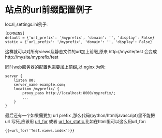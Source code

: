 # 站点的url前缀配置例子

local_settings.ini例子:

```
[DOMAINS]
default = {'url_prefix': '/myprefix', 'domain': '', 'display': False}
static = {'url_prefix': '/myprefix', 'domain': '', 'display': False}
```

这样就可以对所有views及静态文件的url加上前缀,原来 http://mysite/test 会变成 http://mysite/myprefix/test

同时web服务器的配置也需要加上前缀,以 nginx 为例:

```
server {
    listen 80;
    server_name example.com;
    location /myprefix/ {
        proxy_pass http://localhost:8000/myprefix/;
        ...
    }
}
```

最后还有一个如果需要加 url prefix ,那么代码(python/html/javascript)里不能把 url 写死,应该用 [url_for](http://limodou.github.io/uliweb-doc/zh_CN/url_mapping.html#title_1-3) 或者 [url_for_static](http://limodou.github.io/uliweb-doc/zh_CN/app_staticfiles.html#title_1-1),比如在html里可以这么用url_for:

```
{{=url_for('Test.views.index')}}
```

